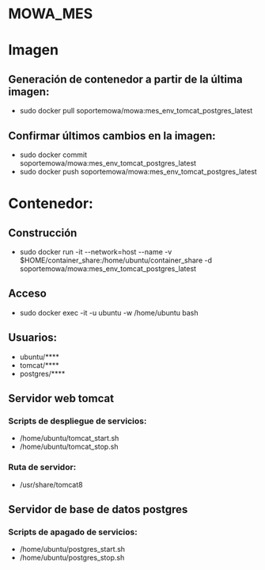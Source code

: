 # MOWA_MES



# Imagen
## Generación de contenedor a partir de la última imagen:
* sudo docker pull soportemowa/mowa:mes_env_tomcat_postgres_latest
## Confirmar últimos cambios en la imagen:
* sudo docker commit <container name> soportemowa/mowa:mes_env_tomcat_postgres_latest
* sudo docker push  soportemowa/mowa:mes_env_tomcat_postgres_latest

# Contenedor:
## Construcción
* sudo docker run -it --network=host  --name <container name>   -v $HOME/container_share:/home/ubuntu/container_share   -d soportemowa/mowa:mes_env_tomcat_postgres_latest

## Acceso
* sudo docker exec -it -u ubuntu -w /home/ubuntu <container name> bash

## Usuarios:
* ubuntu/****
* tomcat/****
* postgres/****

## Servidor web tomcat
### Scripts de despliegue de servicios:
* /home/ubuntu/tomcat_start.sh
* /home/ubuntu/tomcat_stop.sh

### Ruta de servidor:
* /usr/share/tomcat8

## Servidor de base de datos postgres
### Scripts de apagado de servicios:
* /home/ubuntu/postgres_start.sh
* /home/ubuntu/postgres_stop.sh



